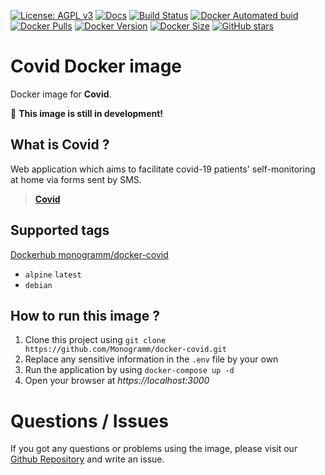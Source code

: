 [![License: AGPL v3][uri_license_image]][uri_license]
[![Docs](https://img.shields.io/badge/Docs-Github%20Pages-blue)](https://monogramm.github.io/covid/)
[![Build Status](https://travis-ci.org/Monogramm/docker-covid.svg)](https://travis-ci.org/Monogramm/docker-covid)
[![Docker Automated buid](https://img.shields.io/docker/cloud/build/monogramm/docker-covid.svg)](https://hub.docker.com/r/monogramm/docker-covid/)
[![Docker Pulls](https://img.shields.io/docker/pulls/monogramm/docker-covid.svg)](https://hub.docker.com/r/monogramm/docker-covid/)
[![Docker Version](https://images.microbadger.com/badges/version/monogramm/docker-covid.svg)](https://microbadger.com/images/monogramm/docker-covid)
[![Docker Size](https://images.microbadger.com/badges/image/monogramm/docker-covid.svg)](https://microbadger.com/images/monogramm/docker-covid)
[![GitHub stars](https://img.shields.io/github/stars/Monogramm/docker-covid?style=social)](https://github.com/Monogramm/docker-covid)

# **Covid** Docker image

Docker image for **Covid**.

:construction: **This image is still in development!**

## What is **Covid** ?

Web application which aims to facilitate covid-19 patients' self-monitoring at home via forms sent by SMS.

> [**Covid**](https://github.com/lifen-labs/covid)

## Supported tags

[Dockerhub monogramm/docker-covid](https://hub.docker.com/r/monogramm/docker-covid/)

-   `alpine` `latest`
-   `debian`

## How to run this image ?

1. Clone this project using `git clone https://github.com/Monogramm/docker-covid.git`
1. Replace any sensitive information in the `.env` file by your own
1. Run the application by using `docker-compose up -d`
1. Open your browser at _https://localhost:3000_

<!--
    If based on official images, refer to official doc:

See **Covid** base image documentation for details.

> [**Covid** GitHub](https://github.com/lifen-labs/covid)

> [**Covid** DockerHub](https://hub.docker.com/r/lifen-labs/docker-covid/)

-->

# Questions / Issues

If you got any questions or problems using the image, please visit our [Github Repository](https://github.com/Monogramm/docker-covid) and write an issue.

[uri_license]: http://www.gnu.org/licenses/agpl.html

[uri_license_image]: https://img.shields.io/badge/License-AGPL%20v3-blue.svg

